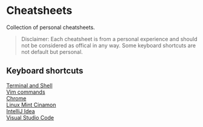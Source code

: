 # Cheatsheets
Collection of personal cheatsheets.

>Disclaimer: Each cheatsheet is from a personal experience and should not be considered as offical in any way. Some keyboard shortcuts are not default but personal.

## Keyboard shortcuts

[Terminal and Shell](./cmd-shortcuts.md)
<br/>
[Vim commands](./vim.md)
<br/>
[Chrome](./chrome.md)
<br/>
[Linux Mint Cinamon](./linux-mint-cinamon.md)
<br/>
[IntelliJ Idea](./intellij-idea.md)
<br/>
[Visual Studio Code](./vs-code.md)
<br/>